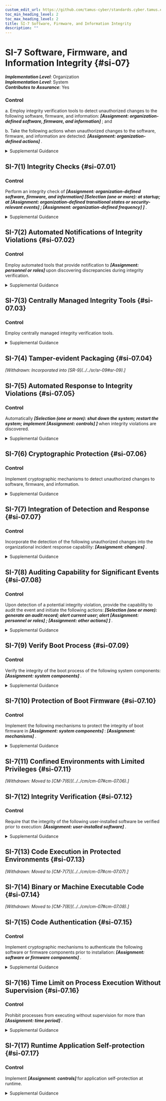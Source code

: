 ```yaml
---
custom_edit_url: https://github.com/tamus-cyber/standards.cyber.tamus.edu/tree/main/static/content/tamus.edu/TAMUS_profile.xml
toc_min_heading_level: 2
toc_max_heading_level: 2
title: SI-7 Software, Firmware, and Information Integrity
description: ""
---
```


# SI-7 Software, Firmware, and Information Integrity {#si-07}

_**Implementation Level**_: Organization\
_**Implementation Level**_: System\
_**Contributes to Assurance**_: Yes

### Control

a. Employ integrity verification tools to detect unauthorized changes to the following software, firmware, and information: <strong> <em>[Assignment: organization-defined software, firmware, and information]</em> </strong> ; and

b. Take the following actions when unauthorized changes to the software, firmware, and information are detected: <strong> <em>[Assignment: organization-defined actions]</em> </strong>.

<details>
  <summary>Supplemental Guidance</summary>

Unauthorized changes to software, firmware, and information can occur due to errors or malicious activity. Software includes operating systems (with key internal components, such as kernels or drivers), middleware, and applications. Firmware interfaces include Unified Extensible Firmware Interface (UEFI) and Basic Input/Output System (BIOS). Information includes personally identifiable information and metadata that contains security and privacy attributes associated with information. Integrity-checking mechanisms—including parity checks, cyclical redundancy checks, cryptographic hashes, and associated tools—can automatically monitor the integrity of systems and hosted applications.

</details>

## SI-7(1) Integrity Checks {#si-07.01}

### Control

Perform an integrity check of <strong> <em>[Assignment: organization-defined software, firmware, and information]</em> </strong> <strong> <em>[Selection (one or more): at startup; at <strong> <em>[Assignment: organization-defined transitional states or security-relevant events]</em> </strong> ; <strong> <em>[Assignment: organization-defined frequency]</em> </strong> ]</em> </strong>.

<details>
  <summary>Supplemental Guidance</summary>

Security-relevant events include the identification of new threats to which organizational systems are susceptible and the installation of new hardware, software, or firmware. Transitional states include system startup, restart, shutdown, and abort.

</details>

## SI-7(2) Automated Notifications of Integrity Violations {#si-07.02}

### Control

Employ automated tools that provide notification to <strong> <em>[Assignment: personnel or roles]</em> </strong> upon discovering discrepancies during integrity verification.

<details>
  <summary>Supplemental Guidance</summary>

The employment of automated tools to report system and information integrity violations and to notify organizational personnel in a timely matter is essential to effective risk response. Personnel with an interest in system and information integrity violations include mission and business owners, system owners, senior agency information security official, senior agency official for privacy, system administrators, software developers, systems integrators, information security officers, and privacy officers.

</details>

## SI-7(3) Centrally Managed Integrity Tools {#si-07.03}

### Control

Employ centrally managed integrity verification tools.

<details>
  <summary>Supplemental Guidance</summary>

Centrally managed integrity verification tools provides greater consistency in the application of such tools and can facilitate more comprehensive coverage of integrity verification actions.

</details>

## SI-7(4) Tamper-evident Packaging {#si-07.04}

<prop xmlns="http://csrc.nist.gov/ns/oscal/1.0" name="status" value="withdrawn">
               <em>[Withdrawn: Incorporated into [SR-9](../../sr/sr-09#sr-09).]</em>
            </prop>
            

## SI-7(5) Automated Response to Integrity Violations {#si-07.05}

### Control

Automatically <strong> <em>[Selection (one or more): shut down the system; restart the system; implement <strong> <em>[Assignment: controls]</em> </strong> ]</em> </strong> when integrity violations are discovered.

<details>
  <summary>Supplemental Guidance</summary>

Organizations may define different integrity-checking responses by type of information, specific information, or a combination of both. Types of information include firmware, software, and user data. Specific information includes boot firmware for certain types of machines. The automatic implementation of controls within organizational systems includes reversing the changes, halting the system, or triggering audit alerts when unauthorized modifications to critical security files occur.

</details>

## SI-7(6) Cryptographic Protection {#si-07.06}

### Control

Implement cryptographic mechanisms to detect unauthorized changes to software, firmware, and information.

<details>
  <summary>Supplemental Guidance</summary>

Cryptographic mechanisms used to protect integrity include digital signatures and the computation and application of signed hashes using asymmetric cryptography, protecting the confidentiality of the key used to generate the hash, and using the public key to verify the hash information. Organizations that employ cryptographic mechanisms also consider cryptographic key management solutions.

</details>

## SI-7(7) Integration of Detection and Response {#si-07.07}

### Control

Incorporate the detection of the following unauthorized changes into the organizational incident response capability: <strong> <em>[Assignment: changes]</em> </strong>.

<details>
  <summary>Supplemental Guidance</summary>

Integrating detection and response helps to ensure that detected events are tracked, monitored, corrected, and available for historical purposes. Maintaining historical records is important for being able to identify and discern adversary actions over an extended time period and for possible legal actions. Security-relevant changes include unauthorized changes to established configuration settings or the unauthorized elevation of system privileges.

</details>

## SI-7(8) Auditing Capability for Significant Events {#si-07.08}

### Control

Upon detection of a potential integrity violation, provide the capability to audit the event and initiate the following actions: <strong> <em>[Selection (one or more): generate an audit record; alert current user; alert <strong> <em>[Assignment: personnel or roles]</em> </strong> ; <strong> <em>[Assignment: other actions]</em> </strong> ]</em> </strong>.

<details>
  <summary>Supplemental Guidance</summary>

Organizations select response actions based on types of software, specific software, or information for which there are potential integrity violations.

</details>

## SI-7(9) Verify Boot Process {#si-07.09}

### Control

Verify the integrity of the boot process of the following system components: <strong> <em>[Assignment: system components]</em> </strong>.

<details>
  <summary>Supplemental Guidance</summary>

Ensuring the integrity of boot processes is critical to starting system components in known, trustworthy states. Integrity verification mechanisms provide a level of assurance that only trusted code is executed during boot processes.

</details>

## SI-7(10) Protection of Boot Firmware {#si-07.10}

### Control

Implement the following mechanisms to protect the integrity of boot firmware in <strong> <em>[Assignment: system components]</em> </strong>: <strong> <em>[Assignment: mechanisms]</em> </strong>.

<details>
  <summary>Supplemental Guidance</summary>

Unauthorized modifications to boot firmware may indicate a sophisticated, targeted attack. These types of targeted attacks can result in a permanent denial of service or a persistent malicious code presence. These situations can occur if the firmware is corrupted or if the malicious code is embedded within the firmware. System components can protect the integrity of boot firmware in organizational systems by verifying the integrity and authenticity of all updates to the firmware prior to applying changes to the system component and preventing unauthorized processes from modifying the boot firmware.

</details>

## SI-7(11) Confined Environments with Limited Privileges {#si-07.11}

<prop xmlns="http://csrc.nist.gov/ns/oscal/1.0" name="status" value="withdrawn">
               <em>[Withdrawn: Moved to [CM-7(6)](../../cm/cm-07#cm-07.06).]</em>
            </prop>
            

## SI-7(12) Integrity Verification {#si-07.12}

### Control

Require that the integrity of the following user-installed software be verified prior to execution: <strong> <em>[Assignment: user-installed software]</em> </strong>.

<details>
  <summary>Supplemental Guidance</summary>

Organizations verify the integrity of user-installed software prior to execution to reduce the likelihood of executing malicious code or programs that contains errors from unauthorized modifications. Organizations consider the practicality of approaches to verifying software integrity, including the availability of trustworthy checksums from software developers and vendors.

</details>

## SI-7(13) Code Execution in Protected Environments {#si-07.13}

<prop xmlns="http://csrc.nist.gov/ns/oscal/1.0" name="status" value="withdrawn">
               <em>[Withdrawn: Moved to [CM-7(7)](../../cm/cm-07#cm-07.07).]</em>
            </prop>
            

## SI-7(14) Binary or Machine Executable Code {#si-07.14}

<prop xmlns="http://csrc.nist.gov/ns/oscal/1.0" name="status" value="withdrawn">
               <em>[Withdrawn: Moved to [CM-7(8)](../../cm/cm-07#cm-07.08).]</em>
            </prop>
            

## SI-7(15) Code Authentication {#si-07.15}

### Control

Implement cryptographic mechanisms to authenticate the following software or firmware components prior to installation: <strong> <em>[Assignment: software or firmware components]</em> </strong>.

<details>
  <summary>Supplemental Guidance</summary>

Cryptographic authentication includes verifying that software or firmware components have been digitally signed using certificates recognized and approved by organizations. Code signing is an effective method to protect against malicious code. Organizations that employ cryptographic mechanisms also consider cryptographic key management solutions.

</details>

## SI-7(16) Time Limit on Process Execution Without Supervision {#si-07.16}

### Control

Prohibit processes from executing without supervision for more than <strong> <em>[Assignment: time period]</em> </strong>.

<details>
  <summary>Supplemental Guidance</summary>

Placing a time limit on process execution without supervision is intended to apply to processes for which typical or normal execution periods can be determined and situations in which organizations exceed such periods. Supervision includes timers on operating systems, automated responses, and manual oversight and response when system process anomalies occur.

</details>

## SI-7(17) Runtime Application Self-protection {#si-07.17}

### Control

Implement <strong> <em>[Assignment: controls]</em> </strong> for application self-protection at runtime.

<details>
  <summary>Supplemental Guidance</summary>

Runtime application self-protection employs runtime instrumentation to detect and block the exploitation of software vulnerabilities by taking advantage of information from the software in execution. Runtime exploit prevention differs from traditional perimeter-based protections such as guards and firewalls which can only detect and block attacks by using network information without contextual awareness. Runtime application self-protection technology can reduce the susceptibility of software to attacks by monitoring its inputs and blocking those inputs that could allow attacks. It can also help protect the runtime environment from unwanted changes and tampering. When a threat is detected, runtime application self-protection technology can prevent exploitation and take other actions (e.g., sending a warning message to the user, terminating the user's session, terminating the application, or sending an alert to organizational personnel). Runtime application self-protection solutions can be deployed in either a monitor or protection mode.

</details>


